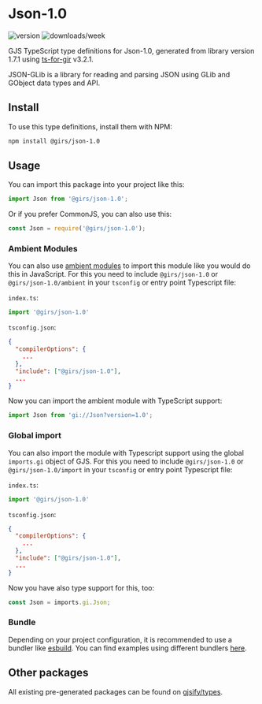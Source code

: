 
# Json-1.0

![version](https://img.shields.io/npm/v/@girs/json-1.0)
![downloads/week](https://img.shields.io/npm/dw/@girs/json-1.0)


GJS TypeScript type definitions for Json-1.0, generated from library version 1.7.1 using [ts-for-gir](https://github.com/gjsify/ts-for-gir) v3.2.1.

JSON-GLib is a library for reading and parsing JSON using GLib and GObject data types and API.

## Install

To use this type definitions, install them with NPM:
```bash
npm install @girs/json-1.0
```

## Usage

You can import this package into your project like this:
```ts
import Json from '@girs/json-1.0';
```

Or if you prefer CommonJS, you can also use this:
```ts
const Json = require('@girs/json-1.0');
```

### Ambient Modules

You can also use [ambient modules](https://github.com/gjsify/ts-for-gir/tree/main/packages/cli#ambient-modules) to import this module like you would do this in JavaScript.
For this you need to include `@girs/json-1.0` or `@girs/json-1.0/ambient` in your `tsconfig` or entry point Typescript file:

`index.ts`:
```ts
import '@girs/json-1.0'
```

`tsconfig.json`:
```json
{
  "compilerOptions": {
    ...
  },
  "include": ["@girs/json-1.0"],
  ...
}
```

Now you can import the ambient module with TypeScript support: 

```ts
import Json from 'gi://Json?version=1.0';
```

### Global import

You can also import the module with Typescript support using the global `imports.gi` object of GJS.
For this you need to include `@girs/json-1.0` or `@girs/json-1.0/import` in your `tsconfig` or entry point Typescript file:

`index.ts`:
```ts
import '@girs/json-1.0'
```

`tsconfig.json`:
```json
{
  "compilerOptions": {
    ...
  },
  "include": ["@girs/json-1.0"],
  ...
}
```

Now you have also type support for this, too:

```ts
const Json = imports.gi.Json;
```

### Bundle

Depending on your project configuration, it is recommended to use a bundler like [esbuild](https://esbuild.github.io/). You can find examples using different bundlers [here](https://github.com/gjsify/ts-for-gir/tree/main/examples).

## Other packages

All existing pre-generated packages can be found on [gjsify/types](https://github.com/gjsify/types).


